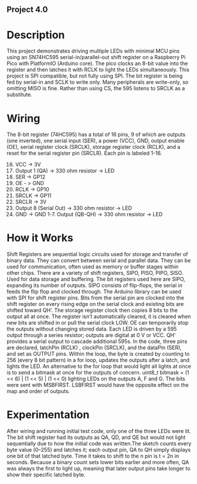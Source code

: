 ## Project 4.0 ##
# Description #
This project demonstrates driving multiple LEDs with minimal MCU pins using an SN74HC595 serial-in/parallel-out shift register on a Raspberry Pi Pico with PlatformIO (Arduino core).
The pico clocks an 8-bit value into the register and then latches it with RCLK to light the LEDs simultaneously. This project is SPI compatible, but not fully using SPI.
The bit register is being fed by serial-in and SCLK to write only. Many peripherals are write-only, so omitting MISO is fine. Rather than using CS, the 595 listens to SRCLK as a substitute. 
# Wiring #
The 8-bit register (74HC595) has a total of 16 pins, 9 of which are outputs (one inverted), one serial input (SER), a power (VCC), GND, output enable (OE),
serial register clock (SRCLK), storage register clock (RCLK), and a reset for the serial register pin (SRCLR). Each pin is labeled 1-16.

16. VCC -> 3V
15. Output 1 (QA) -> 330 ohm resistor -> LED
14. SER -> GP12
13. OE - > GND
12. RCLK -> GP10
11. SRCLK -> GP11
10. SRCLR -> 3V
9. Output 8 (Serial Out) -> 330 ohm resistor -> LED
8. GND -> GND
1-7. Output (QB-QH) -> 330 ohm resistor -> LED
 
# How it Works # 
Shift Registers are sequential logic circuits used for storage and transfer of binary data. They can convert between serial and parallel data. 
They can be used for communication, often used as memory or buffer stages within other chips. There are a variety of shift registers, SIPO, PISO, PIPO, SISO. Used for data storage and buffering.
The bit registers used here are SIPO, expanding its number of outputs. SIPO consists of flip-flops, the serial in feeds the flip flop and clocked through. 
The Arduino library can be used with SPI for shift register pins. 
Bits from the serial pin are clocked into the shift register on every rising edge on the serial clock and existing bits are shifted toward QH’.
The storage register clock then copies 8 bits to the output all at once. The register isn’t automatically cleared, it is cleared when new bits are shifted in or pull the serial clock LOW. OE can temporarily stop the outputs without changing stored data. Each LED is driven by a 595 output through a series resistor;
outputs are digital at 0 V or VCC. QH’ provides a serial output to cascade additional 595s.
In the code, three pins are declared, latchPin (RCLK) , clockPin (SRCLK), and the dataPin (SER), and set as OUTPUT pins. Within the loop, the byte is created by counting to 256 (every 8 bit pattern) in a for loop, updates the outputs after a latch, and lights the LED. An alternative to the for loop that would light all lights at once is to send a bitmask at once for the outputs of concern. uint8_t bitmask = (1 << 6) | (1 << 5) | (1 << 0) lighting LEDs on the outputs A, F and G. The bits were sent with MSBFIRST. LSBFIRST would have the opposite effect on the map and order of outputs. 


# Experimentation #
After wiring and running initial test code, only one of the three LEDs were lit. The bit shift register had its outputs as QA, QD,
and QE but would not light sequentially due to how the initial code was written.The sketch counts every byte value (0–255) and latches it; 
each output pin, QA to QH simply displays one bit of that latched byte. Time it takes to shift to the n pin is t = 2n in seconds. 
Because a binary count sets lower bits earlier and more often, QA was always the first to light up, meaning that later output pins take longer to show their specific latched byte. 
